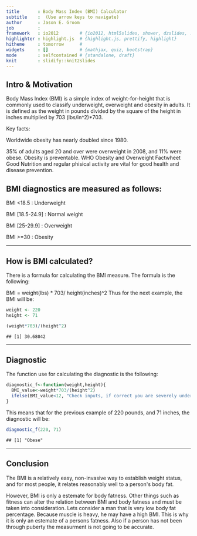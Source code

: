 ```yaml
---
title       : Body Mass Index (BMI) Calculator
subtitle    :  (Use arrow keys to navigate)
author      : Jason E. Groom
job         : 
framework   : io2012        # {io2012, html5slides, shower, dzslides, ...}
highlighter : highlight.js  # {highlight.js, prettify, highlight}
hitheme     : tomorrow      # 
widgets     : []            # {mathjax, quiz, bootstrap}
mode        : selfcontained # {standalone, draft}
knit        : slidify::knit2slides
---
```


## Intro & Motivation

Body Mass Index (BMI) is a simple index of weight-for-height that is commonly used to classify underweight, overweight and obesity in adults. It is defined as the weight in pounds divided by the square of the height in inches multiplied by 703 (lbs/in^2)*703.

Key facts:

Worldwide obesity has nearly doubled since 1980.

35% of adults aged 20 and over were overweight in 2008, and 11% were obese.
Obesity is preventable. WHO Obesity and Overweight Factwheet
Good Nutrition and regular phisical activity are vital for good health and disease prevention. 

## BMI diagnostics are measured as follows:
BMI <18.5 : Underweight

BMI [18.5-24.9] : Normal weight

BMI [25-29.9] : Overweight

BMI >=30 : Obesity

---
## How is BMI calculated?

There is a formula for calculating the BMI measure. The formula is the following:

BMI = weight(lbs) * 703/ height(inches)^2
Thus for the next example, the BMI will be:

```r
weight <- 220
height <- 71

(weight*703)/(height^2)
```

```
## [1] 30.68042
```

---

## Diagnostic
The function use for calculating the diagnostic is the following:


```r
diagnostic_f<-function(weight,height){
  BMI_value<-weight*703/(height^2)
  ifelse(BMI_value<12, "Check inputs, if correct you are severely under weight", ifelse(BMI_value<18.5,"Under Weight",ifelse(BMI_value<25,"Normal",ifelse(BMI_value<30,"Over Weight",ifelse(BMI_value<60, "Obese", "Check inputs, if correct you are severely over weight")))))
}
```

This means that for the previous example of 220 pounds, and 71 inches, the diagnostic will be:


```r
diagnostic_f(220, 71)
```

```
## [1] "Obese"
```

---

## Conclusion

The BMI is a relatively easy, non-invasive way to establish weight status, and for most people, it relates reasonably well to a person's body fat.  

However, BMI is only a estemate for body fatness. Other things such as fitness can alter the relation between BMI and body fatness and must be taken into consideration. Lets consider a man that is very low body fat percentage. Because muscle is heavy, he may have a high BMI.  This is why it is only an estemate of a persons fatness. Also if a person has not been through puberty the measurment is not going to be accurate.  

